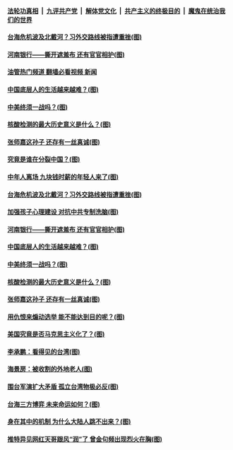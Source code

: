 ####  [法轮功真相](../../../../basic/blob/master/README.md?t=08152231) &nbsp;|&nbsp; [九评共产党](../../../../9ping.md/blob/master/README.md?t=08152231) &nbsp;|&nbsp; [解体党文化](../../../../jtdwh.md/blob/master/README.md?t=08152231)  &nbsp;|&nbsp; [共产主义的终极目的](../../../../gczydzjmd.md/blob/master/README.md?t=08152231) &nbsp;|&nbsp; [魔鬼在统治我们的世界](../../../../mgztzwmdsj.md/blob/master/README.md?t=08152231) 

#### [台海危机波及北戴河？习外交路线被指遭重挫(图)](../pages/p4/1014314.md?t=08152231) 

#### [河南银行——撕开遮羞布 还有官官相护(图)](../pages/p4/1014272.md?t=08152231) 

#### [油管热门频道 翻墙必看视频 新闻](http://45.76.130.85:81/youtube.html?08152231)

#### [中国底层人的生活越来越难？(图)](../pages/p4/1014266.md?t=08152231) 

#### [中美终须一战吗？(图)](../pages/p4/1014269.md?t=08152231) 

#### [核酸检测的最大历史意义是什么？(图)](../pages/p4/1014265.md?t=08152231) 

#### [张师嘉这孙子 还存有一丝真诚(图)](../pages/p4/1014203.md?t=08152231) 

#### [究竟是谁在分裂中国？(图)](../pages/p4/1014348.md?t=08152231) 

#### [中年人离场 九块钱时薪的年轻人来了(图)](../pages/p4/1014345.md?t=08152231) 

#### [台海危机波及北戴河？习外交路线被指遭重挫(图)](../pages/p4/1014314.md?t=08152231) 

#### [加强孩子心理建设 对抗中共专制洗脑(图)](../pages/p4/1014315.md?t=08152231) 



#### [河南银行——撕开遮羞布 还有官官相护(图)](../pages/p4/1014272.md?t=08152231) 

#### [中国底层人的生活越来越难？(图)](../pages/p4/1014266.md?t=08152231) 

#### [中美终须一战吗？(图)](../pages/p4/1014269.md?t=08152231) 

#### [核酸检测的最大历史意义是什么？(图)](../pages/p4/1014265.md?t=08152231) 

#### [张师嘉这孙子 还存有一丝真诚(图)](../pages/p4/1014203.md?t=08152231) 

#### [用仇恨来煽动选举 能不能达到目的呢？(图)](../pages/p4/1014202.md?t=08152231) 

#### [美国究竟是否马克思主义化了？(图)](../pages/p4/1014205.md?t=08152231) 

#### [李承鹏：看得见的台湾(图)](../pages/p4/1014204.md?t=08152231) 


#### [海景房：被收割的外地老人(图)](../pages/p4/1014111.md?t=08152231) 

#### [围台军演扩大矛盾 孤立台湾物极必反(图)](../pages/p4/1014127.md?t=08152231) 

#### [台海三方博弈 未来命运如何？(图)](../pages/p4/1014109.md?t=08152231) 

#### [身在其中的机制 为什么大陆人跳不出来？(图)](../pages/p4/1014115.md?t=08152231) 

#### [推特异见网红天哥跟风“润”了 曾金句频出现烈火在胸(图)](../pages/p4/1014037.md?t=08152231) 

<img src='http://gfw-breaker.win/goodnews/indexes/p4.md' width='0px' height='0px'/>
